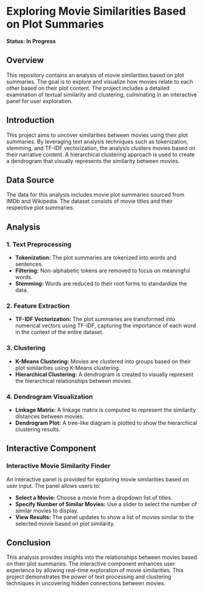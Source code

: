 # Exploring Movie Similarities Based on Plot Summaries

**Status: In Progress**

## Overview

This repository contains an analysis of movie similarities based on plot summaries. The goal is to explore and visualize how movies relate to each other based on their plot content. 
The project includes a detailed examination of textual similarity and clustering, culminating in an interactive panel for user exploration.

## Introduction

This project aims to uncover similarities between movies using their plot summaries. 
By leveraging text analysis techniques such as tokenization, stemming, and TF-IDF vectorization, the analysis clusters movies based on their narrative content.
A hierarchical clustering approach is used to create a dendrogram that visually represents the similarity between movies.

## Data Source

The data for this analysis includes movie plot summaries sourced from IMDb and Wikipedia. The dataset consists of movie titles and their respective plot summaries.

## Analysis

### 1. Text Preprocessing
- **Tokenization:** The plot summaries are tokenized into words and sentences.
- **Filtering:** Non-alphabetic tokens are removed to focus on meaningful words.
- **Stemming:** Words are reduced to their root forms to standardize the data.

### 2. Feature Extraction
- **TF-IDF Vectorization:** The plot summaries are transformed into numerical vectors using TF-IDF, capturing the importance of each word in the context of the entire dataset.

### 3. Clustering
- **K-Means Clustering:** Movies are clustered into groups based on their plot similarities using K-Means clustering.
- **Hierarchical Clustering:** A dendrogram is created to visually represent the hierarchical relationships between movies.

### 4. Dendrogram Visualization
- **Linkage Matrix:** A linkage matrix is computed to represent the similarity distances between movies.
- **Dendrogram Plot:** A tree-like diagram is plotted to show the hierarchical clustering results.


## Interactive Component

### Interactive Movie Similarity Finder

An interactive panel is provided for exploring movie similarities based on user input. The panel allows users to:

- **Select a Movie:** Choose a movie from a dropdown list of titles.
- **Specify Number of Similar Movies:** Use a slider to select the number of similar movies to display.
- **View Results:** The panel updates to show a list of movies similar to the selected movie based on plot similarity.

## Conclusion
This analysis provides insights into the relationships between movies based on their plot summaries. The interactive component enhances user experience by allowing real-time exploration of movie similarities. 
This project demonstrates the power of text processing and clustering techniques in uncovering hidden connections between movies.
